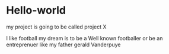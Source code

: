 # Hello-world
my project is going to be called project X 
 
 I like football my dream is to be a Well known footballer or be an entreprenuer like my father gerald Vanderpuye 
